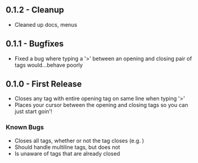 ## 0.1.2 - Cleanup
* Cleaned up docs, menus

## 0.1.1 - Bugfixes
* Fixed a bug where typing a '>' between an opening and closing pair of tags would...behave poorly

## 0.1.0 - First Release
* Closes any tag with entire opening tag on same line when typing '>'
* Places your cursor between the opening and closing tags so you can just start goin'!

### Known Bugs
* Closes all tags, whether or not the tag closes (e.g. <img>)
* Should handle multiline tags, but does not
* Is unaware of tags that are already closed
